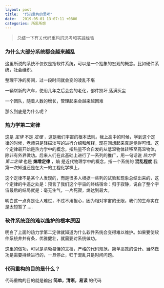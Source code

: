 ```yaml
---
layout: post
title:  "代码重构的思考"
date:	2019-05-01 13:07:11 +0800
categories: 所思所想
---
```


> 总结一下有关代码重构的思考和实践经验



###  为什么大部分系统都会越来越乱

这里所说的系统不仅仅是指软件系统，可以是一个抽象的宏观的概念。比如硬件系统，社会组织。

整理干净的房间，过一段时间就会变的凌乱不堪

一辆崭新的汽车，使用几年之后会变的老化，部件损坏,落满灰尘

一个团队，随着人数的增长，管理起来会越来越困难

那么到底是为什么呢？



###  热力学第二定律

这是 *定律* 不是 *定理* ，这是我们宇宙的根本法则。我上高中的时候，学到这个定律的时候，老师只是轻描淡写的进行介绍和解释，现在回想起来真是觉得可惜。这个定律最开始是热力学中的概念，指热量不会自发的从低温物体转移至高温物体，除非有外界做功。后来人们在此基础上进行了一系列的推广，用一句话说 *热力学第二定律* 也是 **熵增定律** ，熵 是近代物理学中的概念，指一个系统的 **混乱程度** 我第一次知道还是在大一的工程化学棵上，

这个定律不是某个人发现的，而是很多人根据一些列的试验和现象总结出来的，这个定律的牛逼之处是：预言了我们这个宇宙的终结宿命：归于寂静，说白了整个宇宙最后的结局就是：毫无生气，一片死寂，熵达到最大。

明白这一点真是让人难过，不过不用担心，因为相对宇宙的无限，我们的生命实在是太短暂了.....



### 软件系统变的难以维护的根本原因

明白了上面的热力学第二定律就知道为什么软件系统会变得难以维护。如果要使软件系统井井有条，优雅健壮，就需要对系统做功。

这里的做功，可以是清晰易懂的文档，严格的代码规范，简单高效的设计。当然做功是需要持续进行的，一旦停止，归于混乱只是时间问题。



### 代码重构的目的是什么？

代码重构的目的就是输出 **简单，清晰，易读** 的代码


